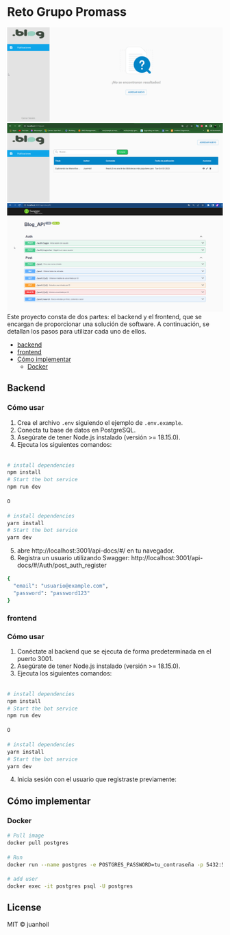 # Reto Grupo Promass

![img](./img/portada.png) <!-- alt = img -thumbnail -->
![img](./img/portada3.png)
![img](./img/portada2.png)
Este proyecto consta de dos partes: el backend y el frontend, que se encargan de proporcionar una solución de software. A continuación, se detallan los pasos para utilizar cada uno de ellos.


- [backend](#backend)
- [frontend](#frontend)
- [Cómo implementar](#cómo-implementar)
  - [Docker](#docker)


## Backend

### Cómo usar


1. Crea el archivo `.env` siguiendo el ejemplo de `.env.example`.
2. Conecta tu base de datos en PostgreSQL.
3. Asegúrate de tener Node.js instalado (versión >= 18.15.0).
4. Ejecuta los siguientes comandos:
```bash

# install dependencies
npm install
# Start the bot service
npm run dev

O

# install dependencies
yarn install
# Start the bot service
yarn dev
```
5. abre http://localhost:3001/api-docs/#/ en tu navegador.
6. Registra un usuario utilizando Swagger: http://localhost:3001/api-docs/#/Auth/post_auth_register
```bash
{
  "email": "usuario@example.com",
  "password": "password123"
}
```



### frontend
### Cómo usar

1. Conéctate al backend que se ejecuta de forma predeterminada en el puerto 3001.
2. Asegúrate de tener Node.js instalado (versión >= 18.15.0).
3. Ejecuta los siguientes comandos:
```bash

# install dependencies
npm install
# Start the bot service
npm run dev

O

# install dependencies
yarn install
# Start the bot service
yarn dev
```
4. Inicia sesión con el usuario que registraste previamente:

## Cómo implementar

### Docker

```bash
# Pull image
docker pull postgres

# Run
docker run --name postgres -e POSTGRES_PASSWORD=tu_contraseña -p 5432:5432 -d postgres

# add user
docker exec -it postgres psql -U postgres
```

## License

MIT © juanhoil
